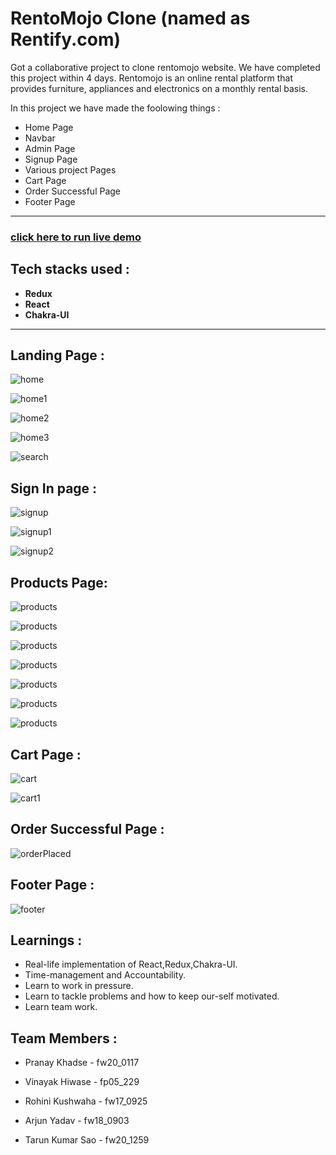 # RentoMojo Clone (named as Rentify.com)
Got a collaborative project to clone rentomojo website. We have completed this project within 4 days.
Rentomojo is an online rental platform that provides furniture, appliances and electronics on a monthly rental basis.

In this project we have made the foolowing things :
 - Home Page
 - Navbar
 - Admin Page
 - Signup Page
 - Various project Pages
 - Cart Page
 - Order Successful Page
 - Footer Page

---

### [click here to run live demo](https://rentify-pi.vercel.app/)

## Tech stacks used :
* **Redux**
* **React**
* **Chakra-UI**

***
## Landing Page :

![home](img/home.png)

![home1](img/home1.png)

![home2](img/home2.png)

![home3](img/home3.png)

![search](img/search.png)


## Sign In page :

![signup](img/login.png)

![signup1](img/login1.png)

![signup2](img/login3.png)

## Products Page:

![products](img/products1.png)

![products](img/products2.png)

![products](img/products3.png)

![products](img/products4.png)

![products](img/products5.png)

![products](img/products6.png)

![products](img/products7.png)

## Cart Page : 

![cart](img/cart.png)

![cart1](img/cart1.png)

## Order Successful Page : 

![orderPlaced](img/success.png)

## Footer Page :

![footer](img/footer.png)

## Learnings :
- Real-life implementation of React,Redux,Chakra-UI.
- Time-management and Accountability.
- Learn to work in pressure.
- Learn to tackle problems and how to keep our-self motivated.
- Learn team work.
  
## Team Members : 

- Pranay Khadse - fw20_0117
  
- Vinayak Hiwase - fp05_229

- Rohini Kushwaha - fw17_0925

- Arjun Yadav - fw18_0903

- Tarun Kumar Sao - fw20_1259














